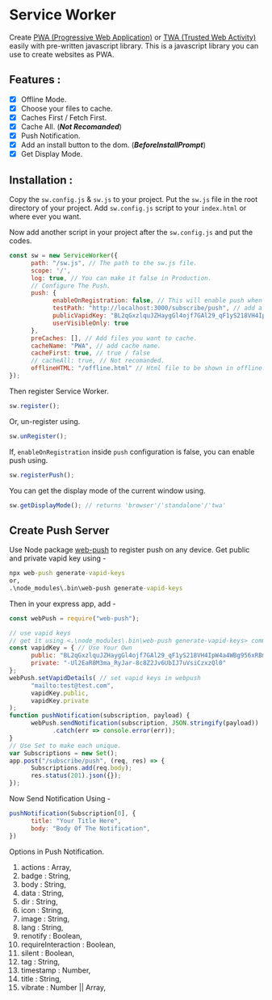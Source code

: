# Service Worker
Create [PWA (Progressive Web Application)](https://en.wikipedia.org/wiki/Progressive_web_application) or [TWA (Trusted Web Activity)](https://developer.chrome.com/docs/android/trusted-web-activity/) easily with pre-written javascript library. This is a javascript library you can use to create websites as PWA.

## Features : 
* [x] Offline Mode.
* [x] Choose your files to cache.
* [x] Caches First / Fetch First.
* [x] Cache All. (*__Not Recomanded__*)
* [x] Push Notification.
* [x] Add an install button to the dom. (*__BeforeInstallPrompt__*)
* [x] Get Display Mode.

## Installation :
Copy the ```sw.config.js``` & ```sw.js``` to your project. Put the ```sw.js``` file in the root directory of your project. Add ```sw.config.js``` script to your ```index.html``` or where ever you want.

Now add another script in your project after the ```sw.config.js``` and put the codes.
```js
const sw = new ServiceWorker({
      path: "/sw.js", // The path to the sw.js file.
      scope: '/',
      log: true, // You can make it false in Production.
      // Configure The Push.
      push: {
            enableOnRegistration: false, // This will enable push when you register service worker.
            testPath: "http://localhost:3000/subscribe/push", // add a testPath to store your subscriptions.
            publicVapidKey: "BL2qGxzlquJZHaygGl4ojf7GAl29_qF1yS218VH4IpW4a4WBg956xRBmaKPDbioyyAWhh5dKHLLCp8tIG49KpLE", // Add your own public vapid key.
            userVisibleOnly: true
      },
      preCaches: [], // Add files you want to cache.
      cacheName: "PWA", // add cache name.
      cacheFirst: true, // true / false
      // cacheAll: true, // Not recomanded.
      offlineHTML: "/offline.html" // Html file to be shown in offline.
});
```
Then register Service Worker.
```js
sw.register();
```
Or, un-register using.
```js
sw.unRegister();
```
If, ```enableOnRegistration``` inside ```push``` configuration is false, you can enable push using.
```js
sw.registerPush();
```
You can get the display mode of the current window using.
```js
sw.getDisplayMode(); // returns 'browser'/'standalone'/'twa'
```
## Create Push Server
Use Node package [web-push](https://www.npmjs.com/package/web-push) to register push on any device.
Get public and private vapid key using -
```cmd
npx web-push generate-vapid-keys
or,
.\node_modules\.bin\web-push generate-vapid-keys
```
Then in your express app, add -
```js
const webPush = require("web-push");

// use vapid keys
// get it using <.\node_modules\.bin\web-push generate-vapid-keys> command in cmd.
const vapidKey = { // Use Your Own
      public: "BL2qGxzlquJZHaygGl4ojf7GAl29_qF1yS218VH4IpW4a4WBg956xRBmaKPDbioyyAWhh5dKHLLCp8tIG49KpLE",
      private: "-Ul2EaR8M3ma_RyJar-8c8Z2Jv6UbIJ7uVsiCzxzQl0"
};
webPush.setVapidDetails( // set vapid keys in webpush
      "mailto:test@test.com",
      vapidKey.public,
      vapidKey.private
);
function pushNotification(subscription, payload) {
      webPush.sendNotification(subscription, JSON.stringify(payload))
            .catch(err => console.error(err));
}
// Use Set to make each unique.
var Subscriptions = new Set();
app.post("/subscribe/push", (req, res) => {
      Subscriptions.add(req.body);
      res.status(201).json({});
});
```
Now Send Notification Using - 
```js
pushNotification(Subscription[0], {
      title: "Your Title Here",
      body: "Body Of The Notification",
})
```
Options in Push Notification.
1. actions : Array,
2. badge : String,
3. body : String,
4. data : String,
5. dir : String,
6. icon : String,
7. image : String,
8. lang : String,
9. renotify : Boolean,
10. requireInteraction : Boolean,
11. silent : Boolean,
12. tag : String,
13. timestamp : Number,
14. title : String,
15. vibrate : Number || Array,

